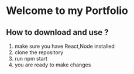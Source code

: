 # Welcome to my Portfolio 

##  How to download and use ? 
1. make sure you have React,Node installed
2. clone the repository
3. run npm start
4. you are ready to make changes


